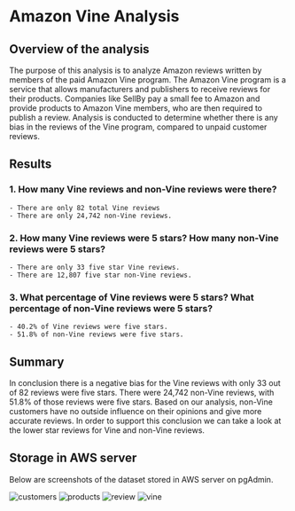 # Amazon Vine Analysis 

## Overview of the analysis

The purpose of this analysis is to analyze Amazon reviews written by members of the paid Amazon Vine program. The Amazon Vine program is a service that allows manufacturers and publishers to receive reviews for their products. Companies like SellBy pay a small fee to Amazon and provide products to Amazon Vine members, who are then required to publish a review. Analysis is conducted to determine whether there is any bias in the reviews of the Vine program, compared to unpaid customer reviews.

## Results 

### 1. How many Vine reviews and non-Vine reviews were there? 
    - There are only 82 total Vine reviews 
    - There are only 24,742 non-Vine reviews.

### 2. How many Vine reviews were 5 stars? How many non-Vine reviews were 5 stars? 
    - There are only 33 five star Vine reviews. 
    - There are 12,807 five star non-Vine reviews. 

### 3. What percentage of Vine reviews were 5 stars? What percentage of non-Vine reviews were 5 stars? 
    - 40.2% of Vine reviews were five stars. 
    - 51.8% of non-Vine reviews were five stars. 

## Summary 

In conclusion there is a negative bias for the Vine reviews with only 33 out of 82 reviews were five stars. There were 24,742 non-Vine reviews, with 51.8% of those reviews were five stars. Based on our analysis, non-Vine customers have no outside influence on their opinions and give more accurate reviews. In order to support this conclusion we can take a look at the lower star reviews for Vine and non-Vine reviews. 

## Storage in AWS server 

Below are screenshots of the dataset stored in AWS server on pgAdmin. 

![customers](Images/customers.png)
![products](Images/products.png)
![review](Images/review_id.png)
![vine](Images/vine.png)